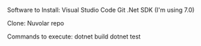 Software to Install:
Visual Studio Code
Git
.Net SDK (I'm using 7.0)

Clone:
Nuvolar repo

Commands to execute:
dotnet build
dotnet test

